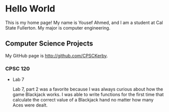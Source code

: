 # Hello World

This is my home page! My name is Yousef Ahmed, and I am a student at Cal State Fullerton. My major is computer engineering.

## Computer Science Projects

My GitHub page is http://github.com/CPSCKerby.

### CPSC 120

* Lab 7

    Lab 7, part 2 was a favorite because I was always curious about how the
    game Blackjack works. I was able to write functions for the first time
    that calculate the correct value of a Blackjack hand no matter how many
    Aces were dealt.
